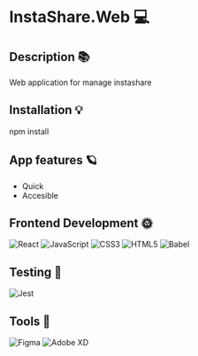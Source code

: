 # InstaShare.Web 💻
## Description 📚
 Web application for manage instashare 
## Installation 💡 
 npm install 
## App features 🪐
 - Quick
- Accesible 
## Frontend Development 🌞 
 ![React](https://img.shields.io/badge/react-%2320232a.svg?style=for-the-badge&logo=react&logoColor=%2361DAFB) ![JavaScript](https://img.shields.io/badge/javascript-%23323330.svg?style=for-the-badge&logo=javascript&logoColor=%23F7DF1E) ![CSS3](https://img.shields.io/badge/css3-%231572B6.svg?style=for-the-badge&logo=css3&logoColor=white) ![HTML5](https://img.shields.io/badge/html5-%23E34F26.svg?style=for-the-badge&logo=html5&logoColor=white) ![Babel](https://img.shields.io/badge/Babel-F9DC3e?style=for-the-badge&logo=babel&logoColor=black) 
 
## Testing 💫 
 ![Jest](https://img.shields.io/badge/-jest-%23C21325?style=for-the-badge&logo=jest&logoColor=white) 
## Tools 🎨 
 ![Figma](https://img.shields.io/badge/figma-%23F24E1E.svg?style=for-the-badge&logo=figma&logoColor=white) ![Adobe XD](https://img.shields.io/badge/Adobe%20XD-470137?style=for-the-badge&logo=Adobe%20XD&logoColor=#FF61F6)

